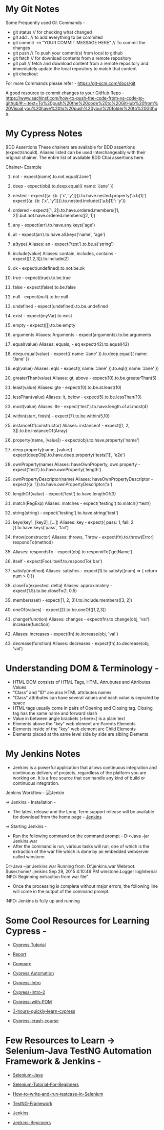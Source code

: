 # My Git Notes

Some Frequently used Git Commands - 
- git status // for checking what changed
- git add . // to add everything to be commited
- git commit -m "YOUR COMMIT MESSAGE HERE" // To commit the changes
- git push // To push your commit(s) from local to github
- git fetch // for download contents from a remote repository
- git pull  // fetch and download content from a remote repository and immediately update the local repository to match that content
- git checkout 

For more Commands please refer - https://git-scm.com/docs/git

A good resource to commit changes to your GitHub Repo - https://www.sachinsf.com/how-to-push-the-code-from-vs-code-to-github/#:~:text=To%20push%20the%20code%20to%20GitHub%20from%20Visual,you%20have%20to%20push%20your%20folder%20to%20Github.


# My Cypress Notes 

BDD Assertions
These chainers are available for BDD assertions (expect/should). Aliases listed can be used interchangeably with their original chainer. The entire list of available BDD Chai assertions here.

Chainer-	Example
1) not	- expect(name).to.not.equal('Jane')
2) deep -	expect(obj).to.deep.equal({ name: 'Jane' })
3) nested - expect({a: {b: ['x', 'y']}}).to.have.nested.property('a.b[1]')
expect({a: {b: ['x', 'y']}}).to.nested.include({'a.b[1]': 'y'})

4) ordered	- expect([1, 2]).to.have.ordered.members([1, 2]).but.not.have.ordered.members([2, 1])
5) any	- expect(arr).to.have.any.keys('age')
6) all	- expect(arr).to.have.all.keys('name', 'age')
7) a(type)
Aliases: an	- expect('test').to.be.a('string')
8) include(value)
Aliases: contain, includes, contains - expect([1,2,3]).to.include(2)
9) ok - expect(undefined).to.not.be.ok
10) true - expect(true).to.be.true
11) false - expect(false).to.be.false
12) null - expect(null).to.be.null
13) undefined - expect(undefined).to.be.undefined
14) exist - expect(myVar).to.exist
15) empty	- expect([]).to.be.empty
16) arguments
Aliases: Arguments - expect(arguments).to.be.arguments
17) equal(value)
Aliases: equals, -  eq	expect(42).to.equal(42)
18) deep.equal(value) - expect({ name: 'Jane' }).to.deep.equal({ name: 'Jane' })
19) eql(value)
Aliases: eqls - expect({ name: 'Jane' }).to.eql({ name: 'Jane' })
20) greaterThan(value)
Aliases: gt, above	- expect(10).to.be.greaterThan(5)
21) least(value)
Aliases: gte	- expect(10).to.be.at.least(10)
22) lessThan(value)
Aliases: lt, below	- expect(5).to.be.lessThan(10)
23) most(value)
Aliases: lte - expect('test').to.have.length.of.at.most(4)
24) within(start, finish)	- expect(7).to.be.within(5,10)
25) instanceOf(constructor)
Aliases: instanceof	- expect([1, 2, 3]).to.be.instanceOf(Array)
26) property(name, [value])	- expect(obj).to.have.property('name')
27) deep.property(name, [value]) - 	expect(deepObj).to.have.deep.property('tests[1]', 'e2e')
28) ownProperty(name)
Aliases: haveOwnProperty, own.property	- expect('test').to.have.ownProperty('length')
25) ownPropertyDescriptor(name)
Aliases: haveOwnPropertyDescriptor	- expect({a: 1}).to.have.ownPropertyDescriptor('a')
26) lengthOf(value)	- expect('test').to.have.lengthOf(3)
27) match(RegExp)
Aliases: matches	- expect('testing').to.match(/^test/)
28) string(string)	- expect('testing').to.have.string('test')
29) keys(key1, [key2], [...])
Aliases: key	- expect({ pass: 1, fail: 2 }).to.have.keys('pass', 'fail')
30) throw(constructor)
Aliases: throws, Throw	- expect(fn).to.throw(Error)
respondTo(method)
31) Aliases: respondsTo	- expect(obj).to.respondTo('getName')
32) itself	- expect(Foo).itself.to.respondTo('bar')
33) satisfy(method)
Aliases: satisfies	- expect(1).to.satisfy((num) => { return num > 0 })
34) closeTo(expected, delta)
Aliases: approximately	- expect(1.5).to.be.closeTo(1, 0.5)

35) members(set)	- expect([1, 2, 3]).to.include.members([3, 2])
36) oneOf(values)	- expect(2).to.be.oneOf([1,2,3])
37) change(function)
Aliases: changes	- expect(fn).to.change(obj, 'val')
increase(function)
38) Aliases: increases	- expect(fn).to.increase(obj, 'val')
39) decrease(function)
Aliases: decreases	- expect(fn).to.decrease(obj, 'val')



# Understanding DOM & Terminology - 
- HTML DOM consists of HTML Tags, HTML Attrubutes and Attributes Values
- "Class" and "ID" are also HTML attributes names
- "Class" attributes can have several values and each value is seprated by space
- HTML tags usually come in pairs of Opening and Closing tag. Closing tag has the same name and forward slash
- Value in between angle brackets (>here<) is a plain text
- Elements above the "key" web element are Parents Elements
- Elements inside of the "key" web element are Child Elements 
- Elements placed at the same level side by side are sibling Elements


# My Jenkins Notes
- Jenkins is a powerful application that allows continuous integration and continuous delivery of projects, regardless of the platform you are working on. It is a free source that can handle any kind of build or continuous integration.

Jenkins Workflow - 
<image src="jenkins-workflow.png" alt= "Jenkin"> 

=> Jenkins - Installation - 
 - The latest release and the Long-Term support release will be available for download from the home page - [Jenkins](https://www.jenkins.io/)

=> Starting Jenkins - 
- Run the following command on the command prompt - D:\>Java –jar Jenkins.war
- After the command is run, various tasks will run, one of which is the extraction of the war file which is done by an embedded webserver called winstone.

 D:\>Java –jar Jenkins.war
 Running from: D:\jenkins.war
 Webroot: $user.home/ .jenkins
 Sep 29, 2015 4:10:46 PM winstone.Logger logInternal
 INFO: Beginning extraction from war file"

- Once the processing is complete without major errors, the following line will come in the output of the command prompt.

INFO: Jenkins is fully up and running




# Some Cool Resources for Learning Cypress - 

- [Cypress Tutorial](https://www.tutorialspoint.com/cypress/)

- [Report](https://docs.cypress.io/guides/tooling/reporters)

- [Compare](https://www.knapsackpro.com/testing_frameworks/difference_between/mochajs/vs/cypress-io)

- [Cypress Automation](https://www.lambdatest.com/blog/cypress-test-automation-framework/)

- [Cypress-Intro](https://www.cypress.io/how-it-works/)

- [Cypress-Intro-2](https://www.browserstack.com/guide/cypress-framework-tutorial)

- [Cypress-with-POM](https://lambdageeks.com/page-object-model-cypress-example/)

- [3-hours-quickly-learn-cypress](https://www.youtube.com/watch?v=jX3v3N6oN5M&t=267s)

- [Cypress-crash-course](https://www.youtube.com/watch?v=OIAzwr-_jhY)



# Few Resources to Learn -> Selenium-Java TestNG Automation Framework & Jenkins - 
 
- [Selenium-Java](https://www.youtube.com/watch?v=WzuJANOPLyQ)

- [Selenium-Tutorial-For-Beginners](https://www.youtube.com/watch?v=5FUdrBq-WFo)

- [How-to-write-and-run-testcase-in-Selenium](https://www.youtube.com/watch?v=_JNeiGbAgL4)

- [TestNG-Framework](https://www.youtube.com/watch?v=_sWcXaic-bw)

- [Jenkins](https://www.youtube.com/watch?v=p7-U1_E_j3w)

- [Jenkins-Beginners](https://www.youtube.com/watch?v=89yWXXIOisk)
